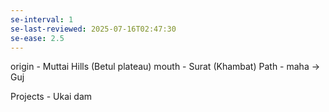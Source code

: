 ```yaml
---
se-interval: 1
se-last-reviewed: 2025-07-16T02:47:30
se-ease: 2.5
---
```

origin - Muttai Hills (Betul plateau)
mouth - Surat (Khambat)
Path - maha -> Guj

Projects - Ukai dam
